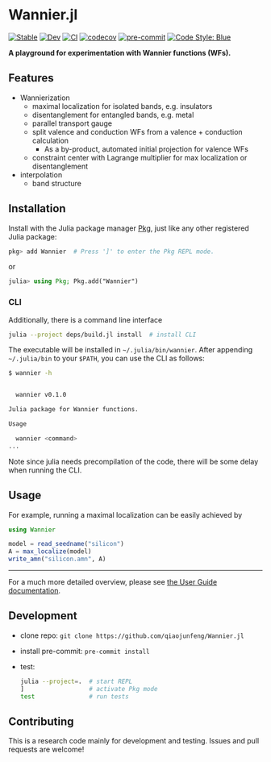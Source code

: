 # Wannier.jl

[![Stable](https://img.shields.io/badge/docs-stable-blue.svg)](https://qiaojunfeng.github.io/Wannier.jl/stable)
[![Dev](https://img.shields.io/badge/docs-dev-blue.svg)](https://qiaojunfeng.github.io/Wannier.jl/dev)
[![CI](https://github.com/qiaojunfeng/Wannier.jl/workflows/CI/badge.svg)](https://github.com/qiaojunfeng/Wannier.jl/actions?query=workflow%3ACI)
[![codecov](https://codecov.io/gh/qiaojunfeng/Wannier.jl/branch/main/graph/badge.svg?token=J2c9HRdk59)](https://codecov.io/gh/qiaojunfeng/Wannier.jl)
[![pre-commit](https://img.shields.io/badge/pre--commit-enabled-brightgreen?logo=pre-commit&logoColor=white)](https://github.com/pre-commit/pre-commit)
[![Code Style: Blue](https://img.shields.io/badge/code%20style-blue-4495d1.svg)](https://github.com/invenia/BlueStyle)

**A playground for experimentation with Wannier functions (WFs).**

## Features

* Wannierization
  * maximal localization for isolated bands, e.g. insulators
  * disentanglement for entangled bands, e.g. metal
  * parallel transport gauge
  * split valence and conduction WFs from a valence + conduction calculation
    * As a by-product, automated initial projection for valence WFs
  * constraint center with Lagrange multiplier for max localization or disentanglement
* interpolation
  * band structure

## Installation

Install with the Julia package manager [Pkg](https://pkgdocs.julialang.org/), just like any other registered Julia package:

```jl
pkg> add Wannier  # Press ']' to enter the Pkg REPL mode.
```

or

```jl
julia> using Pkg; Pkg.add("Wannier")
```

### CLI

Additionally, there is a command line interface

```bash
julia --project deps/build.jl install  # install CLI
```

The executable will be installed in ```~/.julia/bin/wannier```.
After appending `~/.julia/bin` to your `$PATH`, you can use the CLI as follows:

```bash
$ wannier -h


  wannier v0.1.0

Julia package for Wannier functions.

Usage

  wannier <command>
...
```

Note since julia needs precompilation of the code, there will be some delay when running the CLI.

## Usage

For example, running a maximal localization can be easily achieved by

```jl
using Wannier

model = read_seedname("silicon")
A = max_localize(model)
write_amn("silicon.amn", A)
```

---

For a much more detailed overview, please see [the User Guide documentation](https://qiaojunfeng.github.io/Wannier.jl/stable/user/).

## Development

* clone repo: `git clone https://github.com/qiaojunfeng/Wannier.jl`
* install pre-commit: `pre-commit install`
* test:

  ```bash
  julia --project=.  # start REPL
  ]                  # activate Pkg mode
  test               # run tests
  ```

## Contributing

This is a research code mainly for development and testing.
Issues and pull requests are welcome!
